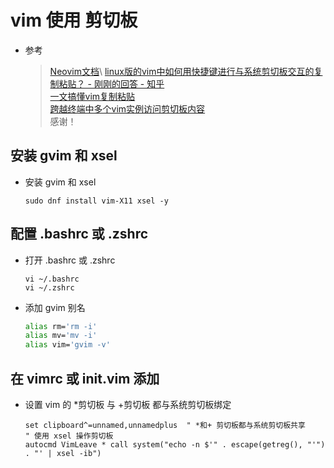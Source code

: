 # vim 使用 剪切板

* 参考

  >[Neovim文档](https://neovim.io/doc/user/options.html#'clipboard')\
  >[linux版的vim中如何用快捷键进行与系统剪切板交互的复制粘贴？ - 刚刚的回答 - 知乎](
https://www.zhihu.com/question/21203154/answer/56618821)\
  >[一文搞懂vim复制粘贴](https://liushiming.cn/article/copy-and-paste-in-vim.html)\
  >[跨越终端中多个vim实例访问剪切板内容](https://developer.aliyun.com/article/81672)\
  >感谢！

## 安装 gvim 和 xsel

* 安装 gvim 和 xsel

    ``` shell
    sudo dnf install vim-X11 xsel -y
    ```

## 配置 .bashrc 或 .zshrc

* 打开 .bashrc 或 .zshrc

    ``` shell
    vi ~/.bashrc
    vi ~/.zshrc
    ```

* 添加 gvim 别名

    ``` sh
    alias rm='rm -i'
    alias mv='mv -i'
    alias vim='gvim -v'
    ```

## 在 vimrc 或 init.vim 添加

* 设置 vim 的 *剪切板 与 +剪切板 都与系统剪切板绑定

    ``` vim
    set clipboard^=unnamed,unnamedplus  " *和+ 剪切板都与系统剪切板共享
    " 使用 xsel 操作剪切板
    autocmd VimLeave * call system("echo -n $'" . escape(getreg(), "'") . "' | xsel -ib")
    ```
